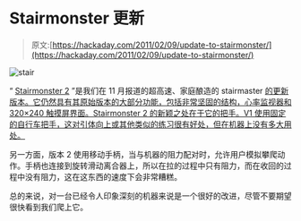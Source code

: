 # Stairmonster 更新

> 原文:[https://hackaday.com/2011/02/09/update-to-stairmonster/](https://hackaday.com/2011/02/09/update-to-stairmonster/)

![](../Images/c6d8be2657d52c3dc476caf8c2c5ef00.png "stair")

“ [Stairmonster 2](http://www.ericfeldman.com/stairs) ”是我们在 11 月报道的超高速、家庭酿造的 stairmaster [的更新版本。它仍然具有其原始版本的大部分功能，包括非常坚固的结构，心率监视器和 320×240 触摸屏界面。Stairmonster 2 的新颖之处在于它的把手。V1 使用固定的自行车把手，这对引体向上或其他类似的练习很有好处，但在机器上没有多大用处。](http://hackaday.com/2010/11/24/the-quest-to-build-a-better-stairmaster/)

另一方面，版本 2 使用移动手柄，当与机器的阻力配对时，允许用户模拟攀爬动作。手柄也连接到旋转滑动离合器上，所以在拉的过程中只有阻力，而在收回的过程中没有阻力，这在这东西的速度下会非常糟糕。

总的来说，对一台已经令人印象深刻的机器来说是一个很好的改进，尽管不要期望很快看到我们爬上它。